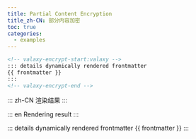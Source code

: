 ```yaml
---
title: Partial Content Encryption
title_zh-CN: 部分内容加密
toc: true
categories:
  - examples
---
```


```md
<!-- valaxy-encrypt-start:valaxy -->
::: details dynamically rendered frontmatter
{{ frontmatter }}
:::
<!-- valaxy-encrypt-end -->
```

::: zh-CN
渲染结果
:::

::: en
Rendering result
:::

<!-- valaxy-encrypt-start:valaxy -->
::: details dynamically rendered frontmatter
{{ frontmatter }}
:::
<!-- valaxy-encrypt-end -->
